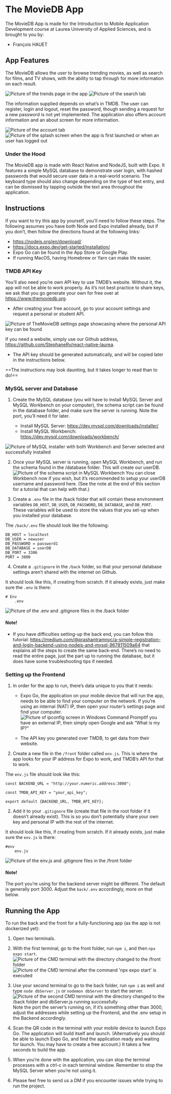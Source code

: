 # The MovieDB App
The MovieDB App is made for the Introduction to Mobile Application Development course at Laurea University of Applied Sciences, and is brought to you by:

- François HAUET

## App Features
The MovieDB allows the user to browse trending movies, as well as search for films, and TV shows, with the ability to tap through for more information on each result.

![Picture of the trends page in the app](https://i.imgur.com/4icb0cb.png)
![Picture of the search tab](https://i.imgur.com/xu6GvFi.png)


The information supplied depends on what’s in TMDB. The user can register, login and logout, reset the password, though sending a request for a new password is not yet implemented. The application also offers account information and an about screen for more information. 

![Picture of the account tab](https://i.imgur.com/zJEDZd7.png)
![Picture of the splash screen when the app is first launched or when an user has logged out](https://i.imgur.com/NVYAAL5.png)

### Under the Hood
The MovieDB app is made with React Native and NodeJS, built with Expo. It features a simple MySQL database to demonstrate user login, with hashed passwords that would secure user data in a real-world scenario. The keyboard type should also change depending on the type of text entry, and can be dismissed by tapping outside the text area throughout the application.

## Instructions
If you want to try this app by yourself, you'll need to follow these steps. The following assumes you have both Node and Expo installed already, but if you don’t, then follow the directions found at the following links:

 - <https://nodejs.org/en/download/>
 - <https://docs.expo.dev/get-started/installation/>
 - Expo Go can be found in the App Store or Google Play.
 - If running MacOS, having Homebrew or Yarn can make life easier.

### TMDB API Key
You’ll also need you’re own API key to use TMDB’s website. Without it, the app will not be able to work properly. As it’s not best practice to share keys, we ask that you go generate your own for free over at <https://www.themoviedb.org>. 

- After creating your free account, go to your account settings and request a personal or student API. 

![Picture of TheMovieDB settings page showcasing where the personal API key can be found](https://i.imgur.com/DuQ2jw7.png)

If you need a website, simply use our Github address, <https://github.com/StephaneRv/react-native-laurea>. 

- The API key should be generated automatically, and will be copied later in the instructions below.

==The instructions may look daunting, but it takes longer to read than to do!==

### MySQL server and Database
1. Create the MySQL database (you will have to install MySQL Server and MySQL Workbench on your computer), the schema script can be found in the database folder, and make sure the server is running. Note the port, you’ll need it for later.

	- Install MySQL Server: <https://dev.mysql.com/downloads/installer/>
	- Install MySQL Workbench: <https://dev.mysql.com/downloads/workbench/>

![Picture of MySQL installer with both Workbench and Server selected and successfully installed](https://i.imgur.com/m0txZtZ.png)

2. Once your MySQL server is running, open MySQL Workbench, and run the schema found in the /database folder. This will create our userDB. ![Picture of the schema script in MySQL Workbench](https://i.imgur.com/49t1hXZ.png) You can close Workbench now if you wish, but it’s recommended to setup your userDB username and password here. (See the note at the end of this section for a tutorial that can help with that.)

3. Create a `.env` file in the /back folder that will contain these environment variables `DB_HOST`, `DB_USER`, `DB_PASSWORD`, `DB_DATABASE`, and `DB_PORT`. These variables will be used to store the values that you set-up when you installed your database.

The `/back/.env` file should look like the following: 
	
```
DB_HOST = localhost
DB_USER = newuser
DB_PASSWORD = password1
DB_DATABASE = userDB
DB_PORT = 3306
PORT = 3000
```

4. Create a `.gitignore` in the `/back` folder, so that your personal database settings aren’t shared with the internet on Github. 

It should look like this, if creating from scratch. If it already exists, just make sure the `.env` is there:
	
```
# Env
	.env
```

![Picture of the .env and .gitignore files in the /back folder](https://i.imgur.com/0JDojLZ.png)


#### Note! 
- If you have difficulties setting-up the back end, you can follow this tutorial: <https://medium.com/@prashantramnyc/a-simple-registration-and-login-backend-using-nodejs-and-mysql-967811509a64> that explains all the steps to create the same back-end. There’s no need to read the entire page, just the part up to running the database, but it does have some troubleshooting tips if needed.

### Setting up the Frontend
1. In order for the app to run, there’s data unique to you that it needs:

	- Expo Go, the application on your mobile device that will run the app, needs to be able to find your computer on the network. If you’re using an internal (NAT) IP, then open your router’s settings page and find your computer. ![Picture of ipconfig screen in Windows Command Prompt](https://i.imgur.com/hvdPGbx.png)If you have an external IP, then simply open Google and ask “What is my IP?”

	- The API key you generated over TMDB, to get data from their website.

2. Create a new file in the `/front` folder called `env.js`. This is where the app looks for your IP address for Expo to work, and TMDB’s API for that to work.

The `env.js` file should look like this:

```
const BACKEND_URL = "http://your.numeric.address:3000";

const TMDB_API_KEY = "your_api_key";

export default {BACKEND_URL, TMDB_API_KEY};
```

2. Add it to your `.gitignore` file (create that file in the root folder if it doesn’t already exist). This is so you don’t potentially share your own key and personal IP with the rest of the internet.

It should look like this, if creating from scratch. If it already exists, just make sure the `env.js` is there:
	
```
#env
	env.js
```

![Picture of the env.js and .gitignore files in the /front folder](https://i.imgur.com/BWGLVIR.png)

#### Note!
The port you’re using for the backend server might be different. The default is generally port 3000. Adjust the `back/.env` accordingly, more on that below.

## Running the App
To run the back and the front for a fully-functioning app (as the app is not dockerized yet):

1. Open two terminals.

2. With the first terminal, go to the front folder, run `npm i`, and then `npx expo start`. ![Picture of the CMD terminal with the directory changed to the /front folder](https://i.imgur.com/2NaREOn.png) ![Picture of the CMD terminal after the command 'npx expo start' is executed](https://i.imgur.com/SaLtAF7.png) 


3. Use your second terminal to go to the back folder, run `npm i` as well and type `node dbServer.js`  or `nodemon dbServer` to start the server. ![Picture of the second CMD terminal with the directory changed to the /back folder and dbServer.js running successfully](https://i.imgur.com/p795q35.png) Note the port the server’s running on, if it’s something other than 3000, adjust the addresses while setting up the Frontend, and the .env setup in the Backend accordingly. 

4. Scan the QR code in the terminal with your mobile device to launch Expo Go. The application will build itself and launch. (Alternatively you should be able to launch Expo Go, and find the application ready and waiting for launch. You may have to create a free account.) It takes a few seconds to build the app.

5. When you’re done with the application, you can stop the terminal processes with a ctrl-c in each terminal window. Remember to stop the MySQL Server when you’re not using it.

5. Please feel free to send us a DM if you encounter issues while trying to run the project.
